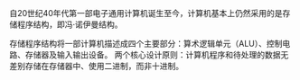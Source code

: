 
自20世纪40年代第一部电子通用计算机诞生至今，计算机基本上仍然采用的是存储程序结构，即冯·诺伊曼结构。

存储程序结构将一部计算机描述成四个主要部分：算术逻辑单元（ALU）、控制电路、存储器及输入输出设备。
两个核心设计原则：计算机程序和待处理的数据无差别存储在存储器中、使用二进制，而非十进制。
